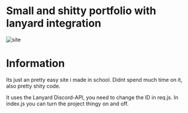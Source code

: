 # Small and shitty portfolio with lanyard integration
  <picture>
  <source media="(prefers-color-scheme: dark)" srcset="https://wraith.systems/png/brave.png">
  <source media="(prefers-color-scheme: light)" srcset="https://wraith.systems/png/brave.png">
  <img alt="site" src="https://wraith.systems/png/brave.png">
 </picture>

# Information 
  Its just an pretty easy site i made in school. Didnt spend much time on it, also pretty shity code. 
  
  It uses the Lanyard Discord-API, you need to change the ID in req.js. 
  In index.js you can turn the project thingy on and off.
